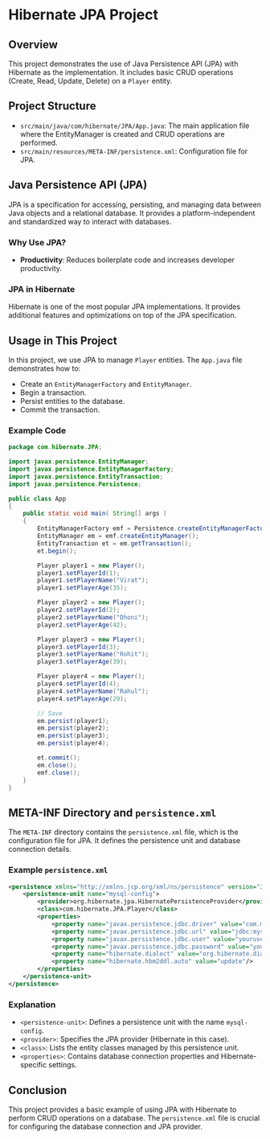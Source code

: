# Hibernate JPA Project

## Overview
This project demonstrates the use of Java Persistence API (JPA) with Hibernate as the implementation. It includes basic CRUD operations (Create, Read, Update, Delete) on a `Player` entity.

## Project Structure
- `src/main/java/com/hibernate/JPA/App.java`: The main application file where the EntityManager is created and CRUD operations are performed.
- `src/main/resources/META-INF/persistence.xml`: Configuration file for JPA.

## Java Persistence API (JPA)
JPA is a specification for accessing, persisting, and managing data between Java objects and a relational database. It provides a platform-independent and standardized way to interact with databases.

### Why Use JPA?
- **Productivity**: Reduces boilerplate code and increases developer productivity.

### JPA in Hibernate
Hibernate is one of the most popular JPA implementations. It provides additional features and optimizations on top of the JPA specification.

## Usage in This Project
In this project, we use JPA to manage `Player` entities. The `App.java` file demonstrates how to:
- Create an `EntityManagerFactory` and `EntityManager`.
- Begin a transaction.
- Persist entities to the database.
- Commit the transaction.

### Example Code
```java
package com.hibernate.JPA;

import javax.persistence.EntityManager;
import javax.persistence.EntityManagerFactory;
import javax.persistence.EntityTransaction;
import javax.persistence.Persistence;

public class App 
{
    public static void main( String[] args )
    {
        EntityManagerFactory emf = Persistence.createEntityManagerFactory("mysql-config");
        EntityManager em = emf.createEntityManager();
        EntityTransaction et = em.getTransaction();
        et.begin();

        Player player1 = new Player();
        player1.setPlayerId(1);
        player1.setPlayerName("Virat");
        player1.setPlayerAge(35);

        Player player2 = new Player();
        player2.setPlayerId(2);
        player2.setPlayerName("Dhoni");
        player2.setPlayerAge(42);

        Player player3 = new Player();
        player3.setPlayerId(3);
        player3.setPlayerName("Rohit");
        player3.setPlayerAge(39);

        Player player4 = new Player();
        player4.setPlayerId(4);
        player4.setPlayerName("Rahul");
        player4.setPlayerAge(29);

        // Save
        em.persist(player1);
        em.persist(player2);
        em.persist(player3);
        em.persist(player4);

        et.commit();
        em.close();
        emf.close();
    }
}
```

## META-INF Directory and `persistence.xml`
The `META-INF` directory contains the `persistence.xml` file, which is the configuration file for JPA. It defines the persistence unit and database connection details.

### Example `persistence.xml`
```xml
<persistence xmlns="http://xmlns.jcp.org/xml/ns/persistence" version="2.1">
    <persistence-unit name="mysql-config">
        <provider>org.hibernate.jpa.HibernatePersistenceProvider</provider>
        <class>com.hibernate.JPA.Player</class>
        <properties>
            <property name="javax.persistence.jdbc.driver" value="com.mysql.cj.jdbc.Driver"/>
            <property name="javax.persistence.jdbc.url" value="jdbc:mysql://localhost:3306/yourdatabase"/>
            <property name="javax.persistence.jdbc.user" value="yourusername"/>
            <property name="javax.persistence.jdbc.password" value="yourpassword"/>
            <property name="hibernate.dialect" value="org.hibernate.dialect.MySQLDialect"/>
            <property name="hibernate.hbm2ddl.auto" value="update"/>
        </properties>
    </persistence-unit>
</persistence>
```

### Explanation
- `<persistence-unit>`: Defines a persistence unit with the name `mysql-config`.
- `<provider>`: Specifies the JPA provider (Hibernate in this case).
- `<class>`: Lists the entity classes managed by this persistence unit.
- `<properties>`: Contains database connection properties and Hibernate-specific settings.

## Conclusion
This project provides a basic example of using JPA with Hibernate to perform CRUD operations on a database. The `persistence.xml` file is crucial for configuring the database connection and JPA provider.

